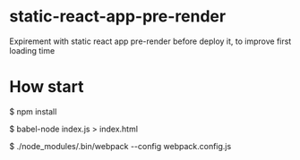 # static-react-app-pre-render
Expirement with static react app pre-render before deploy it, to improve first loading time

# How start
$ npm install

$ babel-node index.js > index.html

$ ./node_modules/.bin/webpack --config webpack.config.js
